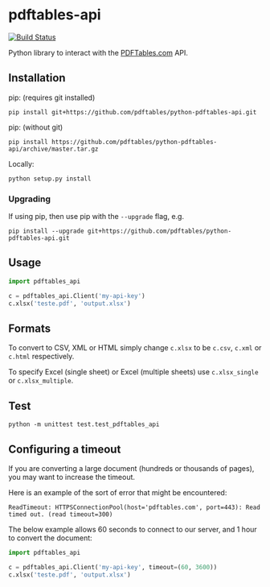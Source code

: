 # pdftables-api

[![Build Status](https://travis-ci.org/pdftables/python-pdftables-api.svg)](https://travis-ci.org/pdftables/python-pdftables-api)

Python library to interact with the
[PDFTables.com](https://pdftables.com/api) API.


## Installation

pip: (requires git installed)

    pip install git+https://github.com/pdftables/python-pdftables-api.git

pip: (without git)

    pip install https://github.com/pdftables/python-pdftables-api/archive/master.tar.gz
    
Locally:

    python setup.py install

### Upgrading

If using pip, then use pip with the `--upgrade` flag, e.g.

    pip install --upgrade git+https://github.com/pdftables/python-pdftables-api.git

## Usage

```py
import pdftables_api

c = pdftables_api.Client('my-api-key')
c.xlsx('teste.pdf', 'output.xlsx')
```

## Formats

To convert to CSV, XML or HTML simply change `c.xlsx` to be `c.csv`, `c.xml` or `c.html` respectively. 

To specify Excel (single sheet) or Excel (multiple sheets) use `c.xlsx_single` or `c.xlsx_multiple`.

## Test

    python -m unittest test.test_pdftables_api

## Configuring a timeout

If you are converting a large document (hundreds or thousands of pages),
you may want to increase the timeout.

Here is an example of the sort of error that might be encountered:

```
ReadTimeout: HTTPSConnectionPool(host='pdftables.com', port=443): Read timed out. (read timeout=300)
```

The below example allows 60 seconds to connect to our server, and 1 hour to convert the document:

```py
import pdftables_api

c = pdftables_api.Client('my-api-key', timeout=(60, 3600))
c.xlsx('teste.pdf', 'output.xlsx')
```
